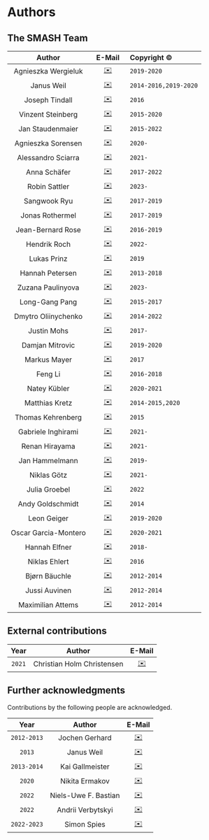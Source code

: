 # Authors

## The SMASH Team

Author  |  &ensp;E-Mail&ensp; | Copyright ©
 :----:  |  :----: | :---------
Agnieszka Wergieluk | [✉️](mailto:awergieluk@gmail.com) | `2019-2020`
Janus Weil | [✉️](mailto:weil@fias.uni-frankfurt.de) | `2014-2016,2019-2020`
Joseph Tindall | [✉️](mailto:tindall@fias.uni-frankfurt.de) | `2016`
Vinzent Steinberg | [✉️](mailto:steinberg@fias.uni-frankfurt.de) | `2015-2020`
Jan Staudenmaier | [✉️](mailto:staudenmaier@fias.uni-frankfurt.de) | `2015-2022`
Agnieszka Sorensen | [✉️](mailto:awergieluk@gmail.com) | `2020-`
Alessandro Sciarra | [✉️](mailto:asciarra@fias.uni-frankfurt.de) | `2021-`
Anna Schäfer | [✉️](mailto:aschaefer@fias.uni-frankfurt.de) | `2017-2022`
Robin Sattler | [✉️](mailto:sattler@fias.uni-frankfurt.de) | `2023-`
Sangwook Ryu | [✉️](mailto:ryu@fias.uni-frankfurt.de) | `2017-2019`
Jonas Rothermel | [✉️](mailto:rothermel@fias.uni-frankfurt.de) | `2017-2019`
Jean-Bernard Rose | [✉️](mailto:rose@fias.uni-frankfurt.de) | `2016-2019`
Hendrik Roch | [✉️](mailto:roch@fias.uni-frankfurt.de) | `2022-`
Lukas Prinz | [✉️](mailto:lprinz@fias.uni-frankfurt.de) | `2019`
Hannah Petersen | [✉️](mailto:petersen@fias.uni-frankfurt.de) | `2013-2018`
Zuzana Paulinyova | [✉️](mailto:paulinyova@fias.uni-frankfurt.de) | `2023-`
Long-Gang Pang | [✉️](mailto:pang@fias.uni-frankfurt.de) | `2015-2017`
Dmytro Oliinychenko | [✉️](mailto:oliiny@fias.uni-frankfurt.de) | `2014-2022`
Justin Mohs | [✉️](mailto:mohs@fias.uni-frankfurt.de) | `2017-`
Damjan Mitrovic | [✉️](mailto:mitrovic@fias.uni-frankfurt.de) | `2019-2020`
Markus Mayer | [✉️](mailto:mayer@fias.uni-frankfurt.de) | `2017`
Feng Li | [✉️](mailto:fengli@fias.uni-frankfurt.de) | `2016-2018`
Natey Kübler | [✉️](mailto:kuebler@fias.uni-frankfurt.de) | `2020-2021`
Matthias Kretz | [✉️](mailto:kretz@compeng.uni-frankfurt.de) | `2014-2015,2020`
Thomas Kehrenberg | [✉️](mailto:kehrenberg@fias.uni-frankfurt.de) | `2015`
Gabriele Inghirami | [✉️](mailto:inghirami@fias.uni-frankfurt.de) | `2021-`
Renan Hirayama | [✉️](mailto:hirayama@fias.uni-frankfurt.de) | `2021-`
Jan Hammelmann | [✉️](mailto:hammelmann@fias.uni-frankfurt.de) | `2019-`
Niklas Götz | [✉️](mailto:goetz@fias.uni-frankfurt.de) | `2021-`
Julia Groebel | [✉️](mailto:groebel@fias.uni-frankfurt.de) | `2022`
Andy Goldschmidt | [✉️](mailto:goldschmidt@fias.uni-frankfurt.de) | `2014`
Leon Geiger | [✉️](mailto:geiger@fias.uni-frankfurt.de) | `2019-2020`
Oscar Garcia-Montero | [✉️](mailto:garcia@fias.uni-frankfurt.de) | `2020-2021`
Hannah Elfner | [✉️](mailto:elfner@fias.uni-frankfurt.de) | `2018-`
Niklas Ehlert | [✉️](mailto:ehlert@fias.uni-frankfurt.de) | `2016`
Bjørn Bäuchle | [✉️](mailto:baeuchle@fias.uni-frankfurt.de) | `2012-2014`
Jussi Auvinen | [✉️](mailto:auvinen@fias.uni-frankfurt.de) | `2012-2014`
Maximilian Attems | [✉️](mailto:attems@fias.uni-frankfurt.de) | `2012-2014`

## External contributions

Year  | Author | E-Mail
:---: | :----: | :----:
`2021` | Christian Holm Christensen | [✉️](mailto:cholm@nbi.ku.dk)

## Further acknowledgments

Contributions by the following people are acknowledged.

Year  | Author | E-Mail
:---: | :----: | :----:
`2012-2013` | Jochen Gerhard | [✉️](mailto:jochen.gerhard@compeng.uni-frankfurt.de)
`2013` | Janus Weil | [✉️](mailto:weil@fias.uni-frankfurt.de)
`2013-2014` | Kai Gallmeister | [✉️](mailto:gallmeister@itp.uni-frankfurt.de)
`2020` | Nikita Ermakov | [✉️](mailto:sh1r4s3@mail.si-head.nl)
`2022` | Niels-Uwe F. Bastian | [✉️](mailto:bastian.niels-uwe@uwr.edu.pl)
`2022` | Andrii Verbytskyi | [✉️](mailto:andrii.verbytskyi@mpp.mpg.de)
`2022-2023` | Simon Spies | [✉️](mailto:s.spies@gsi.de)
